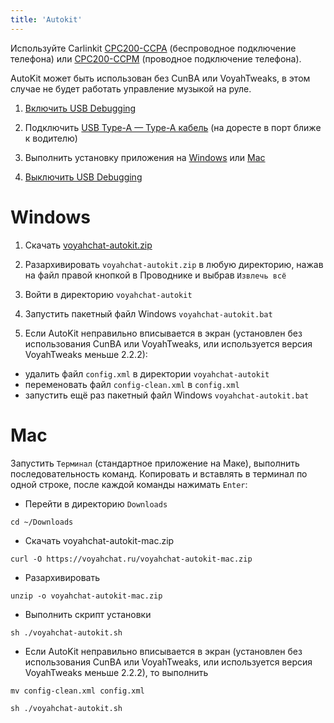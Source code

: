 ```yaml
---
title: 'Autokit'
---
```


Используйте Carlinkit [CPC200-CCPA](https://www.carlinkit.com/ccpa) (беспроводное подключение телефона) или [CPC200-CCPM](https://www.carlinkit.com/ccpm) (проводное подключение телефона).

AutoKit может быть использован без CunBA или VoyahTweaks, в этом случае не будет работать управление музыкой на руле.

1. [Включить USB Debugging](usb-debugging.md)

2. Подключить [USB Type-A — Type-A кабель](cable.md) (на доресте в порт ближе к водителю)

3. Выполнить установку приложения на [Windows](#windows) или [Mac](#mac)

4. [Выключить USB Debugging](usb-debugging.md)

# Windows

1. Скачать [voyahchat-autokit.zip](https://voyahchat.ru/voyahchat-autokit.zip)

2. Разархивировать `voyahchat-autokit.zip` в любую директорию, нажав на файл правой кнопкой в Проводнике и выбрав `Извлечь всё`

3. Войти в директорию `voyahchat-autokit`

4. Запустить пакетный файл Windows `voyahchat-autokit.bat`

5. Если AutoKit неправильно вписывается в экран (установлен без использования CunBA или VoyahTweaks, или используется версия VoyahTweaks меньше 2.2.2):
  * удалить файл `config.xml` в директории `voyahchat-autokit`
  * переменовать файл `config-clean.xml` в `config.xml`
  * запустить ещё раз пакетный файл Windows `voyahchat-autokit.bat`

# Mac

Запустить `Терминал` (стандартное приложение на Маке), выполнить последовательность команд. Копировать и вставлять в терминал по одной строке, после каждой команды нажимать `Enter`:
  * Перейти в директорию `Downloads`
```
cd ~/Downloads
```
  * Скачать voyahchat-autokit-mac.zip
```
curl -O https://voyahchat.ru/voyahchat-autokit-mac.zip
 ```
  * Разархивировать
```
unzip -o voyahchat-autokit-mac.zip
```
  * Выполнить скрипт установки
```
sh ./voyahchat-autokit.sh
```
  * Если AutoKit неправильно вписывается в экран (установлен без использования CunBA или VoyahTweaks, или используется версия VoyahTweaks меньше 2.2.2), то выполнить
```
mv config-clean.xml config.xml
```
```
sh ./voyahchat-autokit.sh
```

